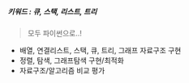 ##### 키워드 : 큐, 스택, 리스트, 트리
> 모두 파이썬으로..!
- 배열, 연결리스트, 스택, 큐, 트리, 그래프 자료구조 구현
- 정렬, 탐색, 그래프탐색 구현/최적화
- 자료구조/알고리즘 비교 평가